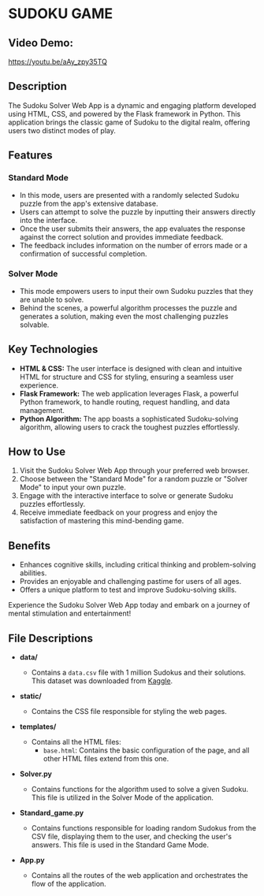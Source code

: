 # SUDOKU GAME
## Video Demo: 

https://youtu.be/aAy_zpy35TQ

## Description

The Sudoku Solver Web App is a dynamic and engaging platform developed using HTML, CSS, and powered by the Flask framework in Python. This application brings the classic game of Sudoku to the digital realm, offering users two distinct modes of play.

## Features

### Standard Mode

- In this mode, users are presented with a randomly selected Sudoku puzzle from the app's extensive database.
- Users can attempt to solve the puzzle by inputting their answers directly into the interface.
- Once the user submits their answers, the app evaluates the response against the correct solution and provides immediate feedback.
- The feedback includes information on the number of errors made or a confirmation of successful completion.

### Solver Mode

- This mode empowers users to input their own Sudoku puzzles that they are unable to solve.
- Behind the scenes, a powerful algorithm processes the puzzle and generates a solution, making even the most challenging puzzles solvable.

## Key Technologies

- **HTML & CSS:** The user interface is designed with clean and intuitive HTML for structure and CSS for styling, ensuring a seamless user experience.
- **Flask Framework:** The web application leverages Flask, a powerful Python framework, to handle routing, request handling, and data management.
- **Python Algorithm:** The app boasts a sophisticated Sudoku-solving algorithm, allowing users to crack the toughest puzzles effortlessly.

## How to Use

1. Visit the Sudoku Solver Web App through your preferred web browser.
2. Choose between the "Standard Mode" for a random puzzle or "Solver Mode" to input your own puzzle.
3. Engage with the interactive interface to solve or generate Sudoku puzzles effortlessly.
4. Receive immediate feedback on your progress and enjoy the satisfaction of mastering this mind-bending game.

## Benefits

- Enhances cognitive skills, including critical thinking and problem-solving abilities.
- Provides an enjoyable and challenging pastime for users of all ages.
- Offers a unique platform to test and improve Sudoku-solving skills.

Experience the Sudoku Solver Web App today and embark on a journey of mental stimulation and entertainment!

## File Descriptions

- **data/**
  - Contains a `data.csv` file with 1 million Sudokus and their solutions. This dataset was downloaded from [Kaggle](https://www.kaggle.com/datasets/bryanpark/sudoku).

- **static/**
  - Contains the CSS file responsible for styling the web pages.

- **templates/**
  - Contains all the HTML files:
    - `base.html`: Contains the basic configuration of the page, and all other HTML files extend from this one.

- **Solver.py**
  - Contains functions for the algorithm used to solve a given Sudoku. This file is utilized in the Solver Mode of the application.

- **Standard_game.py**
  - Contains functions responsible for loading random Sudokus from the CSV file, displaying them to the user, and checking the user's answers. This file is used in the Standard Game Mode.

- **App.py**
  - Contains all the routes of the web application and orchestrates the flow of the application.


